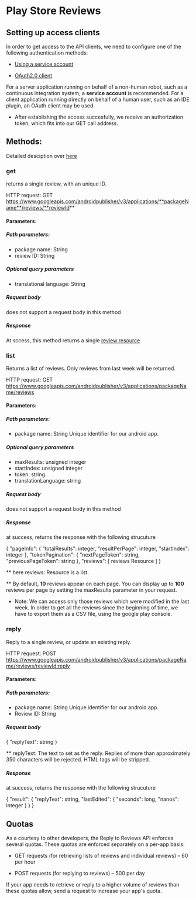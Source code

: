 # Play Store Reviews 

## Setting up access clients

In order to get access to the API clients, we need to configure one of the following authentication methods:

* [Using a service account](https://developers.google.com/android-publisher/getting_started#using_a_service_account)

* [OAuth2.0 client](https://developers.google.com/android-publisher/getting_started#using_oauth_clients)

For a server application running on behalf of a non-human robot, such as a continuous integration system, a **service account** is recommended. 
For a client application running directly on behalf of a human user, such as an IDE plugin, an OAuth client may be used.

* After establishing the access succesfully, we receive an authorization token, which fits into our GET call address.
 
 ## Methods: 
 
 Detailed desciption over [here](https://developers.google.com/resources/api-libraries/documentation/androidpublisher/v2/python/latest/androidpublisher_v2.reviews.html)
 
 ### get 
 returns a single review, with an unique ID.
 
 HTTP request: GET https://www.googleapis.com/androidpublisher/v3/applications/**packageName**/reviews/**reviewId**

 #### Parameters: 
 
 ##### Path parameters: 
 * package name: String
 * review ID: String

 ##### Optional query parameters
 * translational language: String
 
 ##### Request body
 does not support a request body in this method
 
 ##### Response
 At sccess, this method returns a single [review resource](https://developers.google.com/android-publisher/api-ref/reviews#resource)
 
 ### list
 Returns a list of reviews. Only reviews from last week will be returned.

 HTTP request: GET https://www.googleapis.com/androidpublisher/v3/applications/packageName/reviews

 #### Parameters: 
 
 ##### Path parameters: 
 * package name: String
    Unique identifier for our android app.
 
 ##### Optional query parameters
 * maxResults: unsigned integer	
 * startIndex: unsigned integer	
 * token: string	
 * translationLanguage: string

 ##### Request body
 does not support a request body in this method
 
 ##### Response
 at success, returns the response with the following strucuture
 
 {
  "pageInfo": {
    "totalResults": integer,
    "resultPerPage": integer,
    "startIndex": integer
  },
  "tokenPagination": {
    "nextPageToken": string,
    "previousPageToken": string
  },
  "reviews": [
    reviews Resource
  ]
}

** here reviews: Resource is a list.

** By default, **10** reviews appear on each page. 
You can display up to **100** reviews per page by setting the maxResults parameter in your request.

* Note: We can access only those reviews which were modified in the last week. In order to get all the reviews since the beginning of time,
we have to export them as a CSV file, using the google play console.

### reply
 Reply to a single review, or update an existing reply.

 HTTP request: POST https://www.googleapis.com/androidpublisher/v3/applications/packageName/reviews/reviewId:reply

 #### Parameters: 
 
 ##### Path parameters: 
 * package name: String
    Unique identifier for our android app.
 * Review ID: String

 ##### Request body
  {
    "replyText": string
  }
  
  ** replyText: The text to set as the reply. Replies of more than approximately 350 characters will be rejected. HTML tags will be stripped.
 
 ##### Response
 at success, returns the response with the following strucuture
 
 {
  "result": {
    "replyText": string,
    "lastEdited": {
      "seconds": long,
      "nanos": integer
    }
  }
}


## Quotas

As a courtesy to other developers, the Reply to Reviews API enforces several quotas. These quotas are enforced separately on a per-app basis:

* GET requests (for retrieving lists of reviews and individual reviews) – 60 per hour

* POST requests (for replying to reviews) – 500 per day

If your app needs to retrieve or reply to a higher volume of reviews than these quotas allow, send a request to increase your app's quota.



